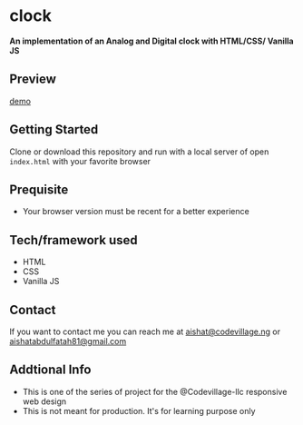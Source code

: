 # clock
**An implementation of an Analog and Digital clock with HTML/CSS/ Vanilla JS**
## Preview
[demo]()

## Getting Started
Clone or download this repository and run with a local server of open `index.html` with your favorite browser

## Prequisite
- Your browser version must be recent for a better experience

## Tech/framework used
- HTML
- CSS
- Vanilla JS

## Contact
If you want to contact me you can reach me at aishat@codevillage.ng or aishatabdulfatah81@gmail.com

## Addtional Info
- This is one of the series of project for the @Codevillage-llc responsive web design 
- This is not meant for production. It's for learning purpose only 
